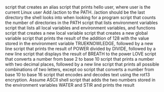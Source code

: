 script that creates an alias
script that prints hello user, where user is the current Linux user
Add /action to the PATH. /action should be the last directory the shell looks into when looking for a program
script that counts the number of directories in the PATH
script that lists environment variables
script that lists all local variables and environment variables, and functions
script that creates a new local variable
script that creates a new global variable
script that prints the result of the addition of 128 with the value stored in the environment variable TRUEKNOWLEDGE, followed by a new line
script that prints the result of POWER divided by DIVIDE, followed by a new line
script that displays the result of BREATH to the power LOVE
script that converts a number from base 2 to base 10
script that prints a number with two decimal places, followed by a new line
script that prints all possible combinations of two letters, except oo
script that converts a number from base 10 to base 16
script that encodes and decodes text using the rot13 encryption. Assume ASCII
shell script that adds the two numbers stored in the environment variables WATER and STIR and prints the result
